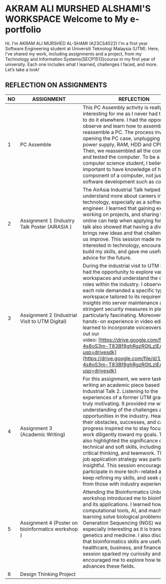 # AKRAM ALI MURSHED ALSHAMI'S WORKSPACE Welcome to My e-portfolio 

Hi. I'm AKRAM ALI MURSHED AL-SHAMI  (A23CS4022) I'm a first year Software Engineering student at Universiti Teknologi Malaysia (UTM).  Here, I’ve shared my work, including assignments and a project, from my Technology and Information Systems(SECP1513)course in my first year of university. Each one includes what I learned, challenges I faced, and more. Let’s take a look!

## REFLECTION ON ASSIGNMENTS 



| NO | ASSIGNMENT                                         | REFLECTION                                                                                                                                                                                                                                                                                                                                                                                                                                                                                                                                                                                                                                                                                                                                                           |
| -- | -------------------------------------------------- | -------------------------------------------------------------------------------------------------------------------------------------------------------------------------------------------------------------------------------------------------------------------------------------------------------------------------------------------------------------------------------------------------------------------------------------------------------------------------------------------------------------------------------------------------------------------------------------------------------------------------------------------------------------------------------------------------------------------------------------------------------------------- |
| 1  | PC Assemble                                        | This PC Assembly activity is really interesting for me as I never had the chance to do it elsewhere. I had the opportunity to observe and learn how to assemble and reassemble a PC. The process involved opening the PC case, unplugging the cable, power supply, RAM, HDD and CPU fan. Then, we reassembled all the components and tested the computer. To be a versatile computer science student, I believe it is important to have knowledge of hardware component of a computer, not just good in software development such as coding.                                                                                                                                                                                                                         |
| 2  | Assignment 1 (Industry Talk Poster (AIRASIA )      | The AirAsia Industrial Talk helped me understand more about careers in technology, especially as a software engineer. I learned that gaining experience, working on projects, and sharing them online can help when applying for jobs. The talk also showed that having a diverse team brings new ideas and that challenges help us improve. This session made me more interested in technology, encouraged me to build my skills, and gave me useful career advice for the future.                                                                                                                                                                                                                                                                                  |
| 3  | Assignment 2 (Industrial Visit to UTM Digital)     | During the industrial visit to UTM Digital, I had the opportunity to explore various workspaces and understand the diverse roles within the industry. I observed that each role demanded a specific type of workspace tailored to its requirements. The insights into server maintenance and the stringent security measures in place were particularly fascinating. Moreover, I gained hands-on experience in video editing and learned to incorporate voiceovers. check out our video: [https://drive.google.com/file/d/16e-4s8oS3m-T83Bf8ghRgzRGtLzlEAS2/view?usp=drivesdk](https://drive.google.com/file/d/16e-4s8oS3m-T83Bf8ghRgzRGtLzlEAS2/view?usp=drivesdk)                                                                                                  |
| 4  | Assignment 3 (Academic Writing)                    | For this assignment, we were tasked with writing an academic piece based on Industrial Talk 2. Listening to the experiences of a former UTM graduate was truly motivating. It provided me with a better understanding of the challenges and opportunities in the industry. Hearing about their obstacles, successes, and career progress inspired me to stay focused and work diligently toward my goals. The talk also highlighted the significance of both technical and soft skills, including coding, critical thinking, and teamwork. The IRPA job application strategy was particularly insightful. This session encouraged me to participate in more tech-related activities, keep refining my skills, and seek guidance from those with industry experience. |
| 5  | Assignment 4 (Poster on bioinformatics workshop  ) | Attending the Bioinformatics Unbound workshop introduced me to bioinformatics and its applications. I learned how computational tools, AI, and machine learning solve biological problems. Next-Generation Sequencing (NGS) was especially interesting as it is transforming genetics and medicine. I also discovered that bioinformatics skills are useful in healthcare, business, and finance. This session sparked my curiosity and encouraged me to explore how technology advances these fields.                                                                                                                                                                                                                                                               |
| 6  | Design Thinking Project                            |                                                                                                                                                                                                                                                                                                                                                                                                                                                                                                                                                                                                                                                                                                                                                                      |


